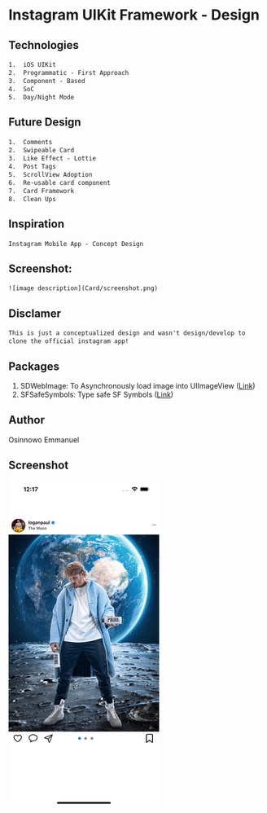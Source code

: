 # Instagram UIKit Framework - Design

## Technologies
    1.  iOS UIKit
    2.  Programmatic - First Approach
    3.  Component - Based 
    4.  SoC
    5.  Day/Night Mode

## Future Design
    1.  Comments
    2.  Swipeable Card
    3.  Like Effect - Lottie 
    4.  Post Tags
    5.  ScrollView Adoption
    6.  Re-usable card component
    7.  Card Framework
    8.  Clean Ups

## Inspiration
    Instagram Mobile App - Concept Design

## Screenshot:
    ![image description](Card/screenshot.png)

## Disclamer
    This is just a conceptualized design and wasn't design/develop to clone the official instagram app!

## Packages

1. SDWebImage: To Asynchronously load image into UIImageView ([Link](https://github.com/SDWebImage/SDWebImage))
2. SFSafeSymbols: Type safe SF Symbols ([Link](https://github.com/SFSafeSymbols/SFSafeSymbols))

## Author
Osinnowo Emmanuel

## Screenshot

![image description](Card/screenshot.gif)